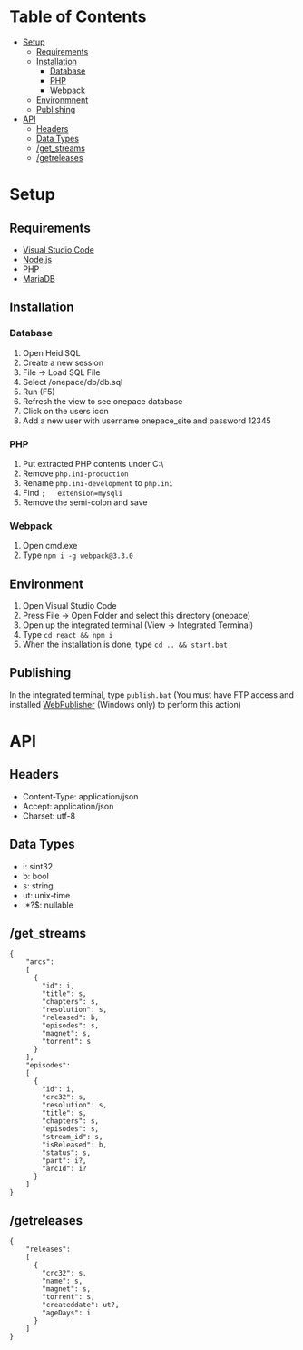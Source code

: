 # Table of Contents
- [Setup](#setup)
  - [Requirements](#requirements)
  - [Installation](#installation)
    - [Database](#database)
    - [PHP](#php)
    - [Webpack](#webpack)
  - [Environmnent](#environment)
  - [Publishing](#publishing)
- [API](#api)
  - [Headers](#headers)
  - [Data Types](#data-types)
  - [/get_streams](#get_streams)
  - [/getreleases](#getreleases)

# Setup
## Requirements
- [Visual Studio Code](https://code.visualstudio.com/)
- [Node.js](https://nodejs.org/en/)
- [PHP](https://secure.php.net/downloads.php)
- [MariaDB](https://downloads.mariadb.org/)

## Installation
### Database
1. Open HeidiSQL
2. Create a new session
3. File -> Load SQL File
4. Select /onepace/db/db.sql
5. Run (F5)
6. Refresh the view to see onepace database
7. Click on the users icon
8. Add a new user with username onepace_site and password 12345

### PHP
1. Put extracted PHP contents under C:\
2. Remove `php.ini-production`
3. Rename `php.ini-development` to `php.ini`
4. Find `;   extension=mysqli`
5. Remove the semi-colon and save

### Webpack
1. Open cmd.exe
2. Type `npm i -g webpack@3.3.0`

## Environment
1. Open Visual Studio Code
2. Press File -> Open Folder and select this directory (onepace)
3. Open up the integrated terminal (View -> Integrated Terminal)
4. Type `cd react && npm i`
5. When the installation is done, type `cd .. && start.bat`

## Publishing
In the integrated terminal, type `publish.bat` (You must have FTP access and installed [WebPublisher](https://github.com/sewil/web-publisher) (Windows only) to perform this action)

# API
## Headers
- Content-Type: application/json
- Accept: application/json
- Charset: utf-8
## Data Types
- i: sint32
- b: bool
- s: string
- ut: unix-time
- .*\?$: nullable
## /get_streams
```
{
    "arcs":
    [
      {
        "id": i,
        "title": s,
        "chapters": s,
        "resolution": s,
        "released": b,
        "episodes": s,
        "magnet": s,
        "torrent": s
      }
    ],
    "episodes":
    [
      {
        "id": i,
        "crc32": s,
        "resolution": s,
        "title": s,
        "chapters": s,
        "episodes": s,
        "stream_id": s,
        "isReleased": b,
        "status": s,
        "part": i?,
        "arcId": i?
      }
    ]
}
```
## /getreleases
```
{
    "releases":
    [
      {
        "crc32": s,
        "name": s,
        "magnet": s,
        "torrent": s,
        "createddate": ut?,
        "ageDays": i
      }
    ]
}
```
